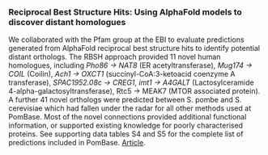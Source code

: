
### Reciprocal Best Structure Hits: Using AlphaFold models to discover distant homologues

<!-- pombase_flags: frontpage -->


We collaborated with the Pfam group at the EBI to evaluate predictions generated from AlphaFold 
reciprocal best structure hits to identify potential distant orthologs. The RBSH approach provided 
11 novel human homologues, including *Pho86 -> NAT8* (ER acetyltransferase), *Mug174 -> COIL* (Coilin), 
*Ach1 -> OXCT1* (succinyl-CoA:3-ketoacid coenzyme A transferase), *SPAC1952.08c -> CREG1*, *imt1 -> A4GALT* 
(Lactosylceramide 4-alpha-galactosyltransferase), Rtc5 -> MEAK7 (MTOR associated protein). 
A further 41 novel orthologs were predicted between S. pombe and S. cerevisiae which had fallen under 
the radar for all other methods used at PomBase. Most of the novel connections provided additional 
functional information, or supported existing knowledge for poorly characterised proteins. See supporting 
data tables S4 and S5 for the complete list of predictions included in PomBase. 
[Article](https://academic.oup.com/bioinformaticsadvances/advance-article/doi/10.1093/bioadv/vbac072/6749558).
